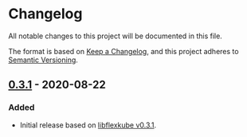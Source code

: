 # Changelog

All notable changes to this project will be documented in this file.

The format is based on [Keep a Changelog](https://keepachangelog.com/en/1.0.0/),
and this project adheres to [Semantic Versioning](https://semver.org/spec/v2.0.0.html).

## [0.3.1] - 2020-08-22

### Added

- Initial release based on [libflexkube v0.3.1](https://github.com/flexkube/libflexkube/releases/tag/v0.3.1).

[0.3.1]: https://github.com/flexkube/terraform-provider-flexkube/releases/tag/v0.3.1
